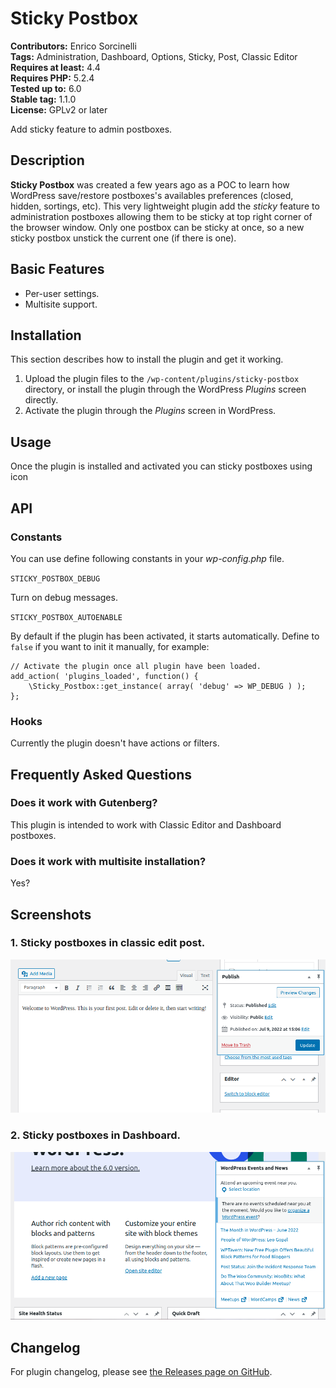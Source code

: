 # Sticky Postbox #
**Contributors:** Enrico Sorcinelli  
**Tags:** Administration, Dashboard, Options, Sticky, Post, Classic Editor  
**Requires at least:** 4.4  
**Requires PHP:** 5.2.4  
**Tested up to:** 6.0  
**Stable tag:** 1.1.0  
**License:** GPLv2 or later  

Add sticky feature to admin postboxes.

## Description ##

**Sticky Postbox** was created a few years ago as a POC to learn how  WordPress save/restore postboxes's availables preferences (closed, hidden, sortings, etc).
This very lightweight plugin add the _sticky_ feature to administration postboxes allowing them to be sticky at top right corner of the browser window.
Only one postbox can be sticky at once, so a new sticky postbox unstick the current one (if there is one).

## Basic Features ##

* Per-user settings.
* Multisite support.

## Installation ##

This section describes how to install the plugin and get it working.

1. Upload the plugin files to the `/wp-content/plugins/sticky-postbox` directory, or install the plugin through the WordPress _Plugins_ screen directly.
1. Activate the plugin through the _Plugins_ screen in WordPress.

## Usage ##

Once the plugin is installed and activated you can sticky postboxes using icon

## API ##

### Constants ###

You can use define following constants in your _wp-config.php_ file.

`STICKY_POSTBOX_DEBUG`

Turn on debug messages.

`STICKY_POSTBOX_AUTOENABLE`

By default if the plugin has been activated, it starts automatically. 
Define to `false` if you want to init it manually, for example:

	// Activate the plugin once all plugin have been loaded.
	add_action( 'plugins_loaded', function() {
		\Sticky_Postbox::get_instance( array( 'debug' => WP_DEBUG ) );
	};

### Hooks ###

Currently the plugin doesn't have actions or filters.

## Frequently Asked Questions ##

### Does it work with Gutenberg? ###

This plugin is intended to work with Classic Editor and Dashboard postboxes.

### Does it work with multisite installation? ###

Yes?

## Screenshots ##

### 1. Sticky postboxes in classic edit post. ###
![Sticky postboxes in classic edit post.](https://raw.githubusercontent.com/enrico-sorcinelli/sticky-postbox/master/assets-wp/screenshot-1.png)

### 2. Sticky postboxes in Dashboard. ###
![Sticky postboxes in Dashboard.](https://raw.githubusercontent.com/enrico-sorcinelli/sticky-postbox/master/assets-wp/screenshot-2.png)


## Changelog ##

For plugin changelog, please see [the Releases page on GitHub](https://github.com/enrico-sorcinelli/sticky-postbox/releases).


